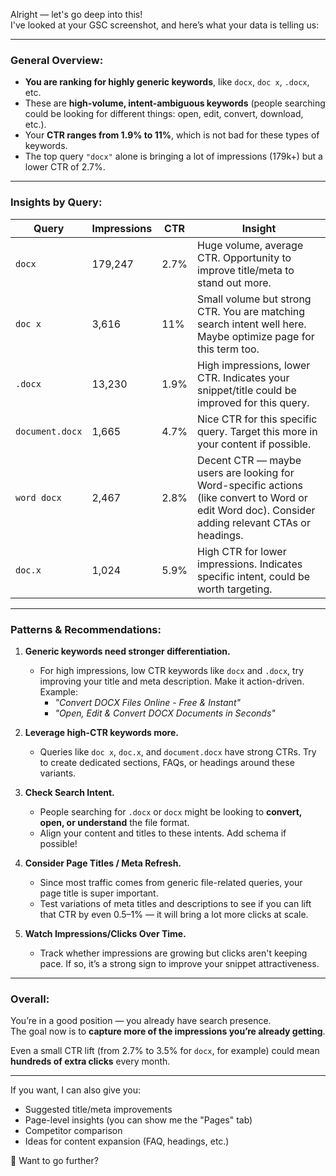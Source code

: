 Alright — let's go deep into this!  
I've looked at your GSC screenshot, and here’s what your data is telling us:

---

### General Overview:

- **You are ranking for highly generic keywords**, like `docx`, `doc x`, `.docx`, etc.
- These are **high-volume, intent-ambiguous keywords** (people searching could be looking for different things: open, edit, convert, download, etc.).
- Your **CTR ranges from 1.9% to 11%**, which is not bad for these types of keywords.
- The top query `"docx"` alone is bringing a lot of impressions (179k+) but a lower CTR of 2.7%.

---

### Insights by Query:

| Query             | Impressions | CTR   | Insight |
|------------------|-------------|-------|----------|
| `docx`            | 179,247     | 2.7%  | Huge volume, average CTR. Opportunity to improve title/meta to stand out more. |
| `doc x`           | 3,616       | 11%   | Small volume but strong CTR. You are matching search intent well here. Maybe optimize page for this term too. |
| `.docx`           | 13,230      | 1.9%  | High impressions, lower CTR. Indicates your snippet/title could be improved for this query. |
| `document.docx`   | 1,665       | 4.7%  | Nice CTR for this specific query. Target this more in your content if possible. |
| `word docx`       | 2,467       | 2.8%  | Decent CTR — maybe users are looking for Word-specific actions (like convert to Word or edit Word doc). Consider adding relevant CTAs or headings. |
| `doc.x`           | 1,024       | 5.9%  | High CTR for lower impressions. Indicates specific intent, could be worth targeting. |

---

### Patterns & Recommendations:

1. **Generic keywords need stronger differentiation.**
   - For high impressions, low CTR keywords like `docx` and `.docx`, try improving your title and meta description. Make it action-driven. Example:
     - _"Convert DOCX Files Online - Free & Instant"_  
     - _"Open, Edit & Convert DOCX Documents in Seconds"_

2. **Leverage high-CTR keywords more.**
   - Queries like `doc x`, `doc.x`, and `document.docx` have strong CTRs. Try to create dedicated sections, FAQs, or headings around these variants.

3. **Check Search Intent.**
   - People searching for `.docx` or `docx` might be looking to **convert, open, or understand** the file format.
   - Align your content and titles to these intents. Add schema if possible!

4. **Consider Page Titles / Meta Refresh.**
   - Since most traffic comes from generic file-related queries, your page title is super important.
   - Test variations of meta titles and descriptions to see if you can lift that CTR by even 0.5–1% — it will bring a lot more clicks at scale.

5. **Watch Impressions/Clicks Over Time.**
   - Track whether impressions are growing but clicks aren't keeping pace. If so, it’s a strong sign to improve your snippet attractiveness.

---

### Overall:

You’re in a good position — you already have search presence.  
The goal now is to **capture more of the impressions you’re already getting**.

Even a small CTR lift (from 2.7% to 3.5% for `docx`, for example) could mean **hundreds of extra clicks** every month.

---

If you want, I can also give you:
- Suggested title/meta improvements
- Page-level insights (you can show me the "Pages" tab)
- Competitor comparison
- Ideas for content expansion (FAQ, headings, etc.)

🚀 Want to go further?
